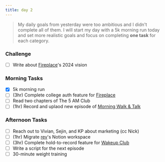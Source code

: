 ```yaml
---
title: day 2
---
```


> My daily goals from yesterday were too ambitious and I didn't complete all of them. I will start my day with a 5k morning run today and set more realistic goals and focus on completing **one task** for each category.

### Challenge

- [ ] Write about [Fireplace](https://makefireplace.com)'s 2024 vision

### Morning Tasks

- [x] 5k morning run
- [ ] (3hr) Complete college auth feature for [Fireplace](https://makefireplace.com)
- [ ] Read two chapters of The 5 AM Club
- [ ] (1hr) Record and uplaod new episode of [Morning Walk & Talk](https://www.youtube.com/playlist?list=PLV4wvVQg3Ij9KLKERa1giDFAV5UQ4e9yg)

### Afternoon Tasks

- [ ] Reach out to Vivian, Sejin, and KP about marketing (cc Nick)
- [ ] (1hr) Migrate [rev](https://rev.school)'s Notion workspace
- [ ] (3hr) Complete hold-to-record feature for [Wakeup Club](https://wakeupclubapp.com)
- [ ] Write a script for the next episode
- [ ] 30-minute weight training
